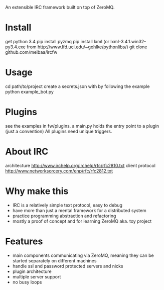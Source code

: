 An extensible IRC framework built on top of ZeroMQ.

# Install
get python 3.4
pip install pyzmq
pip install lxml (or lxml-3.4.1.win32-py3.4.exe from http://www.lfd.uci.edu/~gohlke/pythonlibs/)
git clone github.com/melbaa/ircfw

# Usage
cd path/to/project
create a secrets.json with by following the example
python example_bot.py

# Plugins
see the examples in fw/plugins.
a main.py holds the entry point to a plugin (just a convention)
All plugins need unique triggers.

# About IRC
architecture http://www.irchelp.org/irchelp/rfc/rfc2810.txt
client protocol http://www.networksorcery.com/enp/rfc/rfc2812.txt

# Why make this
* IRC is a relatively simple text protocol, easy to debug
* have more than just a mental framework for a distributed system
* practice programming abstraction and refactoring
* mostly a proof of concept and for learning ZeroMQ aka. toy project

# Features
* main components communicating via ZeroMQ, meaning they can be started separately on different machines
* handle ssl and password protected servers and nicks
* plugin architecture
* multiple server support
* no busy loops

